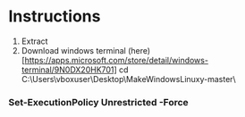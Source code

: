 # Instructions
1. Extract
2. Download windows terminal (here)[https://apps.microsoft.com/store/detail/windows-terminal/9N0DX20HK701]
cd C:\Users\vboxuser\Desktop\MakeWindowsLinuxy-master\
### Set-ExecutionPolicy Unrestricted -Force